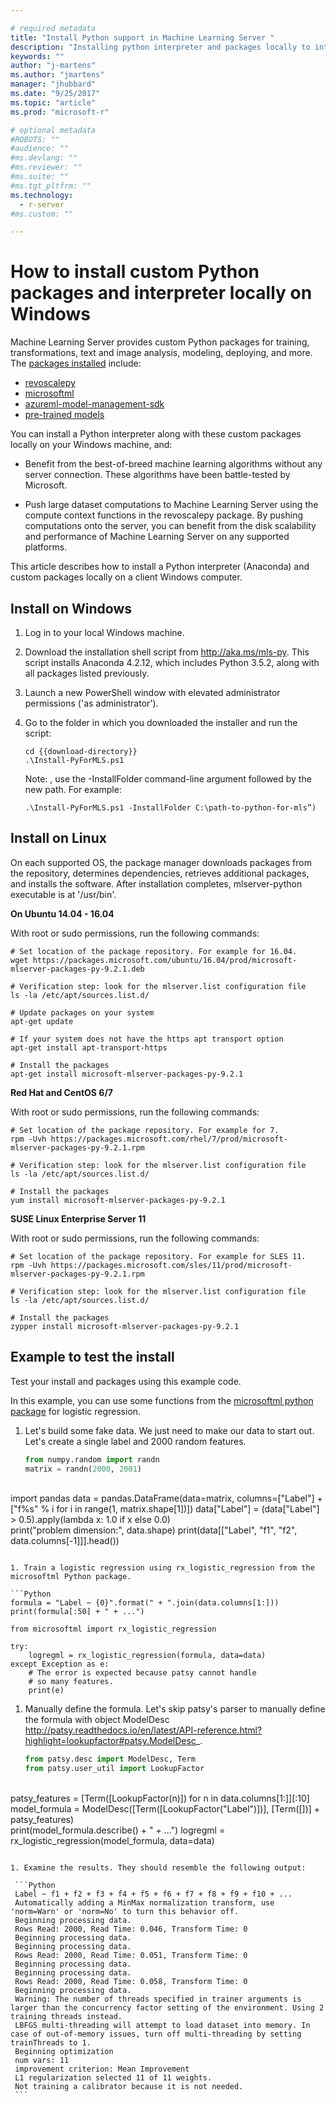 ```yaml
---

# required metadata
title: "Install Python support in Machine Learning Server "
description: "Installing python interpreter and packages locally to interact with Machine Learning Server"
keywords: ""
author: "j-martens"
ms.author: "jmartens"
manager: "jhubbard"
ms.date: "9/25/2017"
ms.topic: "article"
ms.prod: "microsoft-r"

# optional metadata
#ROBOTS: ""
#audience: ""
#ms.devlang: ""
#ms.reviewer: ""
#ms.suite: ""
#ms.tgt_pltfrm: ""
ms.technology:
  - r-server
#ms.custom: ""

---
```


# How to install custom Python packages and interpreter locally on Windows

Machine Learning Server provides custom Python packages for training, transformations, text and image analysis, modeling, deploying, and more. The [packages installed](../python-reference/introducing-python-package-reference.md) include:
+ [revoscalepy](../python-reference/revoscalepy/revoscalepy-package.md)
+ [microsoftml](../python-reference/microsoftml/microsoftml-package.md)
+ [azureml-model-management-sdk](../python-reference/azureml-model-management-sdk/azureml-model-management-sdk.md)
+ [pre-trained models](microsoftml-install-pretrained-models.md)

You can install a Python interpreter along with these custom packages locally on your Windows machine, and:

+ Benefit from the best-of-breed machine learning algorithms without any server connection. These algorithms have been battle-tested by Microsoft.
 
+ Push large dataset computations to Machine Learning Server using the compute context functions in the revoscalepy package. By pushing computations onto the server, you can benefit from the disk scalability and performance of Machine Learning Server on any supported platforms. 
 
This article describes how to install a Python interpreter (Anaconda) and custom packages locally on a client Windows computer.

## Install on Windows

1. Log in to your local Windows machine.

1. Download the installation shell script from http://aka.ms/mls-py. This script installs Anaconda 4.2.12, which includes Python 3.5.2, along with all packages listed previously.

1. Launch a new PowerShell window with elevated administrator permissions ('as administrator').

1. Go to the folder in which you downloaded the installer and run the script:
   ```
   cd {{download-directory}}
   .\Install-PyForMLS.ps1
   ```

   Note: , use the -InstallFolder command-line argument followed by the new path. For example: 
   ```
   .\Install-PyForMLS.ps1 -InstallFolder C:\path-to-python-for-mls”)
   ```

## Install on Linux

On each supported OS, the package manager downloads packages from the repository, determines dependencies, retrieves additional packages, and installs the software. After installation completes, mlserver-python executable is at '/usr/bin'.
 
**On Ubuntu 14.04 - 16.04**

With root or sudo permissions, run the following commands:
```
# Set location of the package repository. For example for 16.04.
wget https://packages.microsoft.com/ubuntu/16.04/prod/microsoft-mlserver-packages-py-9.2.1.deb

# Verification step: look for the mlserver.list configuration file
ls -la /etc/apt/sources.list.d/

# Update packages on your system
apt-get update

# If your system does not have the https apt transport option
apt-get install apt-transport-https

# Install the packages
apt-get install microsoft-mlserver-packages-py-9.2.1
```     

**Red Hat and CentOS 6/7**

With root or sudo permissions, run the following commands:
```
# Set location of the package repository. For example for 7.
rpm -Uvh https://packages.microsoft.com/rhel/7/prod/microsoft-mlserver-packages-py-9.2.1.rpm

# Verification step: look for the mlserver.list configuration file
ls -la /etc/apt/sources.list.d/

# Install the packages
yum install microsoft-mlserver-packages-py-9.2.1
``` 

**SUSE Linux Enterprise Server 11**

With root or sudo permissions, run the following commands:
```
# Set location of the package repository. For example for SLES 11.
rpm -Uvh https://packages.microsoft.com/sles/11/prod/microsoft-mlserver-packages-py-9.2.1.rpm

# Verification step: look for the mlserver.list configuration file
ls -la /etc/apt/sources.list.d/

# Install the packages
zypper install microsoft-mlserver-packages-py-9.2.1
``` 


## Example to test the install

Test your install and packages using this example code. 

In this example, you can use some functions from the [microsoftml python package](../python-reference/microsoftml/microsoftml-package.md) for logistic regression.

1. Let's build some fake data. We just need to make our data to start out. Let's create a single label and 2000 random features.

   ```Python
   from numpy.random import randn
   matrix = randn(2000, 2001)
​    
   import pandas
   data = pandas.DataFrame(data=matrix, columns=["Label"] + ["f%s" % i for i in range(1, matrix.shape[1])])
   data["Label"] = (data["Label"] > 0.5).apply(lambda x: 1.0 if x else 0.0)
​   
   print("problem dimension:", data.shape)
   print(data[["Label", "f1", "f2", data.columns[-1]]].head())
   ```
   
1. Train a logistic regression using rx_logistic_regression from the microsoftml Python package.

   ```Python
   formula = "Label ~ {0}".format(" + ".join(data.columns[1:]))
   print(formula[:50] + " + ...")
​   
   from microsoftml import rx_logistic_regression
​   
   try:
       logregml = rx_logistic_regression(formula, data=data)
   except Exception as e:
       # The error is expected because patsy cannot handle
       # so many features.
       print(e)
   ```

1. Manually define the formula. Let's skip patsy's parser to manually define the formula with object ModelDesc <http://patsy.readthedocs.io/en/latest/API-reference.html?highlight=lookupfactor#patsy.ModelDesc>_.

   ```Python
   from patsy.desc import ModelDesc, Term
   from patsy.user_util import LookupFactor
​   
   patsy_features = [Term([LookupFactor(n)]) for n in data.columns[1:]][:10]
   model_formula = ModelDesc([Term([LookupFactor("Label")])], [Term([])] + patsy_features)
​   
   print(model_formula.describe() + " + ...")
   logregml = rx_logistic_regression(model_formula, data=data)
   ```

1. Examine the results. They should resemble the following output:

    ```Python
    Label ~ f1 + f2 + f3 + f4 + f5 + f6 + f7 + f8 + f9 + f10 + ...
    Automatically adding a MinMax normalization transform, use 'norm=Warn' or 'norm=No' to turn this behavior off.
    Beginning processing data.
    Rows Read: 2000, Read Time: 0.046, Transform Time: 0
    Beginning processing data.
    Beginning processing data.
    Rows Read: 2000, Read Time: 0.051, Transform Time: 0
    Beginning processing data.
    Beginning processing data.
    Rows Read: 2000, Read Time: 0.058, Transform Time: 0
    Beginning processing data.
    Warning: The number of threads specified in trainer arguments is larger than the concurrency factor setting of the environment. Using 2 training threads instead.
    LBFGS multi-threading will attempt to load dataset into memory. In case of out-of-memory issues, turn off multi-threading by setting trainThreads to 1.
    Beginning optimization
    num vars: 11
    improvement criterion: Mean Improvement
    L1 regularization selected 11 of 11 weights.
    Not training a calibrator because it is not needed.
    ``` 